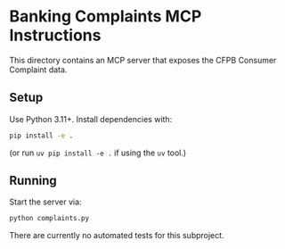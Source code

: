 # Banking Complaints MCP Instructions

This directory contains an MCP server that exposes the CFPB Consumer Complaint data.

## Setup
Use Python 3.11+. Install dependencies with:
```bash
pip install -e .
```
(or run `uv pip install -e .` if using the `uv` tool.)

## Running
Start the server via:
```bash
python complaints.py
```

There are currently no automated tests for this subproject.
